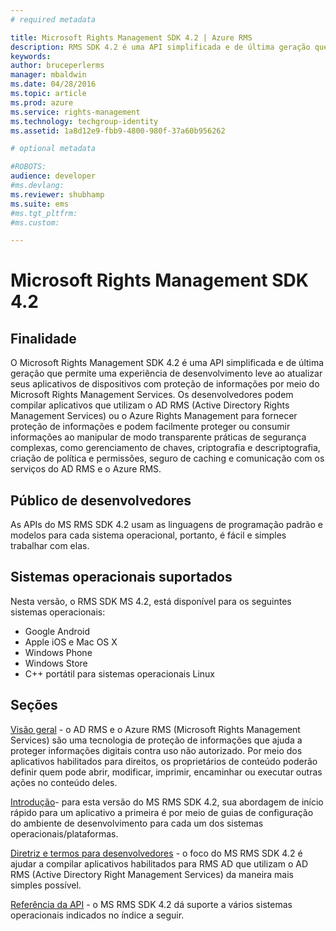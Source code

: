 ```yaml
---
# required metadata

title: Microsoft Rights Management SDK 4.2 | Azure RMS
description: RMS SDK 4.2 é uma API simplificada e de última geração que permite uma experiência de desenvolvimento leve ao atualizar seus aplicativos de dispositivos com proteção de informações.
keywords:
author: bruceperlerms
manager: mbaldwin
ms.date: 04/28/2016
ms.topic: article
ms.prod: azure
ms.service: rights-management
ms.technology: techgroup-identity
ms.assetid: 1a8d12e9-fbb9-4800-980f-37a60b956262

# optional metadata

#ROBOTS:
audience: developer
#ms.devlang:
ms.reviewer: shubhamp
ms.suite: ems
#ms.tgt_pltfrm:
#ms.custom:

---
```


# Microsoft Rights Management SDK 4.2

## Finalidade ##

O Microsoft Rights Management SDK 4.2 é uma API simplificada e de última geração que permite uma experiência de desenvolvimento leve ao atualizar seus aplicativos de dispositivos com proteção de informações por meio do Microsoft Rights Management Services. Os desenvolvedores podem compilar aplicativos que utilizam o AD RMS (Active Directory Rights Management Services) ou o Azure Rights Management para fornecer proteção de informações e podem facilmente proteger ou consumir informações ao manipular de modo transparente práticas de segurança complexas, como gerenciamento de chaves, criptografia e descriptografia, criação de política e permissões, seguro de caching e comunicação com os serviços do AD RMS e o Azure RMS.

## Público de desenvolvedores ##

As APIs do MS RMS SDK 4.2 usam as linguagens de programação padrão e modelos para cada sistema operacional, portanto, é fácil e simples trabalhar com elas.

## Sistemas operacionais suportados ##

Nesta versão, o RMS SDK MS 4.2, está disponível para os seguintes sistemas operacionais:

- Google Android
- Apple iOS e Mac OS X
- Windows Phone
- Windows Store
- C++ portátil para sistemas operacionais Linux

## Seções ##

[Visão geral](overview.md) - o AD RMS e o Azure RMS (Microsoft Rights Management Services) são uma tecnologia de proteção de informações que ajuda a proteger informações digitais contra uso não autorizado. Por meio dos aplicativos habilitados para direitos, os proprietários de conteúdo poderão definir quem pode abrir, modificar, imprimir, encaminhar ou executar outras ações no conteúdo deles.

[Introdução](get-started.md)- para esta versão do MS RMS SDK 4.2, sua abordagem de início rápido para um aplicativo a primeira é por meio de guias de configuração do ambiente de desenvolvimento para cada um dos sistemas operacionais/plataformas.

[Diretriz e termos para desenvolvedores](core-concepts.md) - o foco do MS RMS SDK 4.2 é ajudar a compilar aplicativos habilitados para RMS AD que utilizam o AD RMS (Active Directory Right Management Services) da maneira mais simples possível.

[Referência da API](api-reference-4-2.md) - o MS RMS SDK 4.2 dá suporte a vários sistemas operacionais indicados no índice a seguir.

 

 

 


<!--HONumber=Apr16_HO3-->


